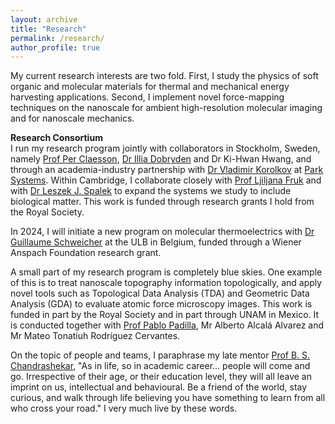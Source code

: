 ```yaml
---
layout: archive
title: "Research"
permalink: /research/
author_profile: true
---
```


My current research interests are two fold. First, I study the physics of soft organic and molecular materials for thermal and mechanical energy harvesting applications. Second, I implement novel force-mapping techniques on the nanoscale for ambient high-resolution molecular imaging and for nanoscale mechanics.  


**Research Consortium**  
I run my research program jointly with collaborators in Stockholm, Sweden, namely [Prof Per Claesson](https://www.kth.se/profile/percl), [Dr Illia Dobryden](https://www.ri.se/en/person/illia-dobryden) and Dr Ki-Hwan Hwang, and through an academia-industry partnership with [Dr Vladimir Korolkov](https://uk.linkedin.com/in/vladimir-korolkov-26125452) at [Park Systems](https://www.parksystems.com/). Within Cambridge, I collaborate closely with [Prof Ljiljana Fruk](https://www.fruk-lab.com/) and with [Dr Leszek J. Spalek](https://uk.linkedin.com/in/leszekspalek) to expand the systems we study to include biological matter. This work is funded through research grants I hold from the Royal Society.

In 2024, I will initiate a new program on molecular thermoelectrics with [Dr Guillaume Schweicher](https://chimpoly.ulb.be/guillaume-schweicher/) at the ULB in Belgium, funded through a Wiener Anspach Foundation research grant.

A small part of my research program is completely blue skies. One example of this is to treat nanoscale topography information topologically, and apply novel tools such as Topological Data Analysis (TDA) and Geometric Data Analysis (GDA) to evaluate atomic force microscopy images. This work is funded in part by the Royal Society and in part through UNAM in Mexico. It is conducted together with [Prof Pablo Padilla](https://mym.iimas.unam.mx/pablo/index.html), Mr Alberto Alcalá Alvarez and Mr Mateo Tonatiuh Rodríguez Cervantes.

On the topic of people and teams, I paraphrase my late mentor [Prof B. S. Chandrashekar](https://artsci.case.edu/artsci-update-archive/b-s-chandrasekhar-former-dean-of-the-college-passes-away-at-93/), "As in life, so in academic career... people will come and go. Irrespective of their age, or their education level, they will all leave an imprint on us, intellectual and behavioural. Be a friend of the world, stay curious, and walk through life believing you have something to learn from all who cross your road." 
I very much live by these words.

